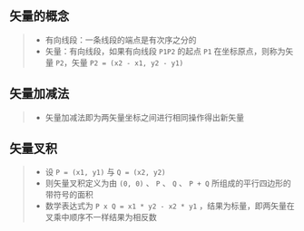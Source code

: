 ## 矢量的概念

> - 有向线段：一条线段的端点是有次序之分的
> - 矢量：有向线段，如果有向线段 `P1P2` 的起点 `P1` 在坐标原点，则称为矢量 `P2`，矢量 `P2 = (x2 - x1, y2 - y1)`

## 矢量加减法

> - 矢量加减法即为两矢量坐标之间进行相同操作得出新矢量

## 矢量叉积

> - 设 `P = (x1, y1)` 与 `Q = (x2, y2)`
> - 则矢量叉积定义为由 `(0, 0)` 、 `P` 、 `Q` 、 `P + Q` 所组成的平行四边形的带符号的面积
> - 数学表达式为 `P x Q = x1 * y2 - x2 * y1` ，结果为标量，即两矢量在叉乘中顺序不一样结果为相反数
